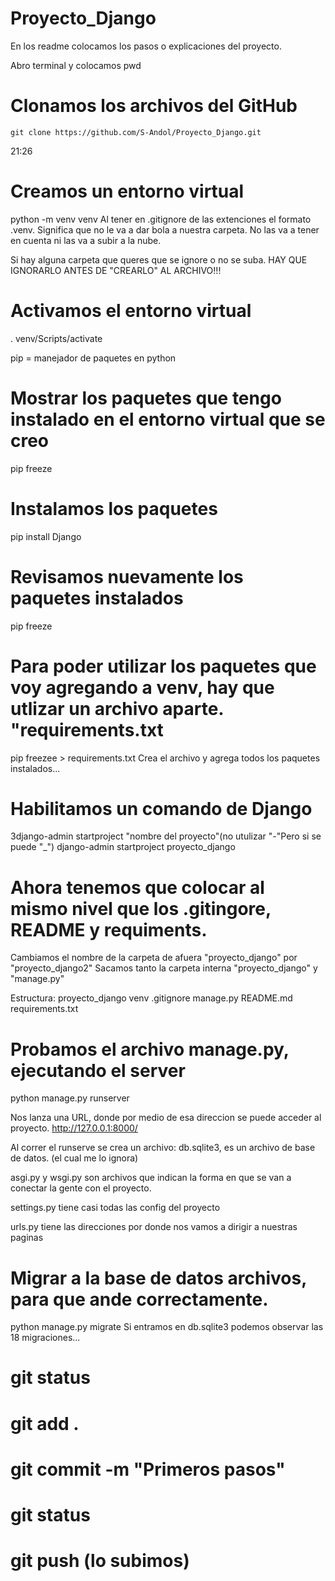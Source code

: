 # Proyecto_Django
En los readme colocamos los pasos o explicaciones del proyecto.


Abro terminal y colocamos pwd

# Clonamos los archivos del GitHub
    git clone https://github.com/S-Andol/Proyecto_Django.git

21:26

# Creamos un entorno virtual

python -m venv venv
    Al tener en .gitignore de las extenciones el formato .venv. Significa que no le va a dar bola a nuestra carpeta. No las va a tener en cuenta ni las va a subir a la nube.

Si hay alguna carpeta que queres que se ignore o no se suba. HAY QUE IGNORARLO ANTES DE "CREARLO" AL ARCHIVO!!!

# Activamos el entorno virtual

. venv/Scripts/activate

pip = manejador de paquetes en python

# Mostrar los paquetes que tengo instalado en el entorno virtual que se creo

pip freeze

# Instalamos los paquetes

pip install Django

# Revisamos nuevamente los paquetes instalados

pip freeze

# Para poder utilizar los paquetes que voy agregando a venv, hay que utlizar un archivo aparte. "requirements.txt

pip freezee > requirements.txt
Crea el archivo y agrega todos los paquetes instalados...

# Habilitamos un comando de Django

3django-admin startproject "nombre del proyecto"(no utulizar "-"Pero si se puede "_")
django-admin startproject proyecto_django

# Ahora tenemos que colocar al mismo nivel que los .gitingore, README y requiments.

Cambiamos el nombre de la carpeta de afuera "proyecto_django" por "proyecto_django2"
Sacamos tanto la carpeta interna "proyecto_django" y "manage.py"

Estructura:
    proyecto_django
    venv
    .gitignore
    manage.py
    README.md
    requirements.txt

# Probamos el archivo manage.py, ejecutando el server

python manage.py runserver

Nos lanza una URL, donde por medio de esa direccion se puede acceder al proyecto. http://127.0.0.1:8000/

Al correr el runserve se crea un archivo: 
db.sqlite3, es un archivo de base de datos. (el cual me lo ignora)

asgi.py y wsgi.py son archivos que indican la forma en que se van a conectar la gente con el proyecto.

settings.py tiene casi todas las config del proyecto

urls.py tiene las direcciones por donde nos vamos a dirigir a nuestras paginas

# Migrar a la base de datos archivos, para que ande correctamente.

python manage.py migrate
Si entramos en db.sqlite3 podemos observar las 18 migraciones...

# git status

# git add .

# git commit -m "Primeros pasos"

# git status

# git push (lo subimos)
